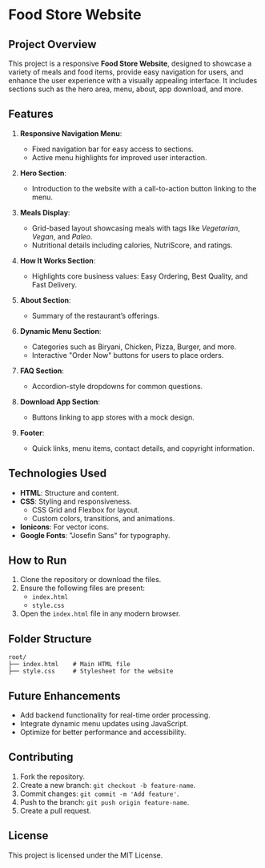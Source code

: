 
# Food Store Website

## Project Overview
This project is a responsive **Food Store Website**, designed to showcase a variety of meals and food items, provide easy navigation for users, and enhance the user experience with a visually appealing interface. It includes sections such as the hero area, menu, about, app download, and more.

## Features
1. **Responsive Navigation Menu**:
   - Fixed navigation bar for easy access to sections.
   - Active menu highlights for improved user interaction.

2. **Hero Section**:
   - Introduction to the website with a call-to-action button linking to the menu.

3. **Meals Display**:
   - Grid-based layout showcasing meals with tags like *Vegetarian*, *Vegan*, and *Paleo*.
   - Nutritional details including calories, NutriScore, and ratings.

4. **How It Works Section**:
   - Highlights core business values: Easy Ordering, Best Quality, and Fast Delivery.

5. **About Section**:
   - Summary of the restaurant’s offerings.

6. **Dynamic Menu Section**:
   - Categories such as Biryani, Chicken, Pizza, Burger, and more.
   - Interactive "Order Now" buttons for users to place orders.

7. **FAQ Section**:
   - Accordion-style dropdowns for common questions.

8. **Download App Section**:
   - Buttons linking to app stores with a mock design.

9. **Footer**:
   - Quick links, menu items, contact details, and copyright information.

## Technologies Used
- **HTML**: Structure and content.
- **CSS**: Styling and responsiveness.
  - CSS Grid and Flexbox for layout.
  - Custom colors, transitions, and animations.
- **Ionicons**: For vector icons.
- **Google Fonts**: "Josefin Sans" for typography.

## How to Run
1. Clone the repository or download the files.
2. Ensure the following files are present:
   - `index.html`
   - `style.css`
3. Open the `index.html` file in any modern browser.

## Folder Structure
```
root/
├── index.html    # Main HTML file
├── style.css     # Stylesheet for the website
```

## Future Enhancements
- Add backend functionality for real-time order processing.
- Integrate dynamic menu updates using JavaScript.
- Optimize for better performance and accessibility.

## Contributing
1. Fork the repository.
2. Create a new branch: `git checkout -b feature-name`.
3. Commit changes: `git commit -m 'Add feature'`.
4. Push to the branch: `git push origin feature-name`.
5. Create a pull request.

## License
This project is licensed under the MIT License.
